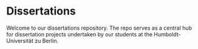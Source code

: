 # Dissertations
Welcome to our dissertations repository. The repo serves as a central hub for dissertation projects undertaken by our students at the Humboldt-Universität zu Berlin. 

